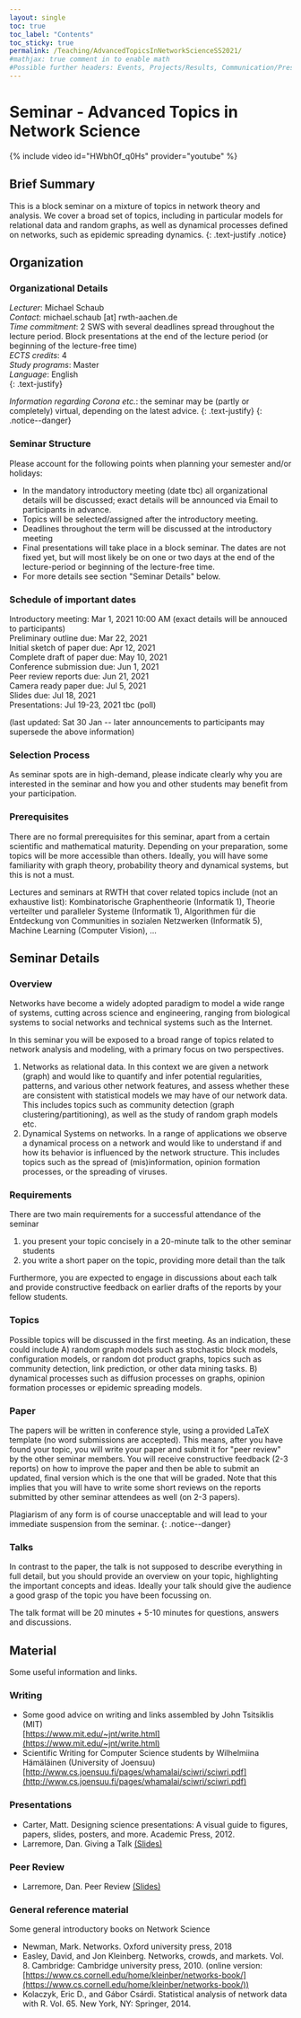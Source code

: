 ```yaml
---
layout: single
toc: true
toc_label: "Contents"
toc_sticky: true
permalink: /Teaching/AdvancedTopicsInNetworkScienceSS2021/
#mathjax: true comment in to enable math
#Possible further headers: Events, Projects/Results, Communication/Presentation, News
---
```

<script>addBackToTop({
  backgroundColor: '#fff',
  innerHTML: 'Back to Top',
  textColor: '#333'
})</script>
<style>
  #back-to-top {
    border: 1px solid #ccc;
    border-radius: 0;
    font-family: sans-serif;
    font-size: 14px;
    width: 100px;
    text-align: center;
    line-height: 30px;
    height: 30px;
  }
</style>

# Seminar - Advanced Topics in Network Science
{% include video id="HWbhOf_q0Hs" provider="youtube" %}

## Brief Summary
This is a block seminar on a mixture of topics in network theory and analysis. We cover a broad set of topics, including in particular models for relational data and random graphs, as well as dynamical processes defined on networks, such  as epidemic spreading dynamics.
{: .text-justify .notice}

## Organization

### Organizational Details
*Lecturer*: Michael Schaub  
*Contact*: michael.schaub [at] rwth-aachen.de  
*Time commitment*: 2 SWS with several deadlines spread throughout the lecture period. Block presentations at the end of the lecture period (or beginning of the lecture-free time)  
*ECTS credits*: 4   
*Study programs*: Master  
*Language*: English   
{: .text-justify}

*Information regarding Corona etc.*: the seminar may be (partly or completely) virtual, depending on the latest advice.
{: .text-justify}
{: .notice--danger}

### Seminar Structure
Please account for the following points when planning your semester and/or holidays:
* In the mandatory introductory meeting (date tbc) all organizational details will be discussed; exact details will be announced via Email to participants in advance. 
* Topics will be selected/assigned after the introductory meeting.
* Deadlines throughout the term will be discussed at the introductory meeting
* Final presentations will take place in a block seminar.
The dates are not fixed yet, but will most likely be on one or two days at the end of the lecture-period or beginning of the lecture-free time. 
* For more details see section "Seminar Details" below.

### Schedule of important dates
Introductory meeting:  Mar 1, 2021 10:00 AM (exact details will be annouced to participants)   
Preliminary outline due: Mar 22, 2021   
Initial sketch of paper due: Apr 12, 2021    
Complete draft of  paper due: May 10, 2021    
Conference submission due: Jun 1, 2021    
Peer review reports due: Jun 21, 2021    
Camera ready paper due: Jul 5, 2021    
Slides due: Jul 18, 2021    
Presentations: Jul 19-23, 2021 tbc (poll)     

(last updated: Sat 30 Jan -- later announcements to participants may supersede the above information)

### Selection Process
As seminar spots are in high-demand, please indicate clearly why you are interested in the seminar and how you and other students may benefit from your participation.

### Prerequisites 
There are no formal prerequisites for this seminar, apart from a certain scientific and mathematical maturity. Depending on your preparation, some topics will be more accessible than others. Ideally, you will have some familiarity with graph theory, probability theory and dynamical systems, but this is not a must.

Lectures and seminars at RWTH that cover related topics include (not an exhaustive list):
Kombinatorische Graphentheorie (Informatik 1), Theorie verteilter und paralleler Systeme (Informatik 1), Algorithmen für die Entdeckung von Communities in sozialen Netzwerken (Informatik 5), Machine Learning (Computer Vision), ...

## Seminar Details

### Overview
Networks have become a widely adopted paradigm to model a wide range of systems, cutting across science and engineering, ranging from biological systems to social networks and technical systems such as the Internet.

In this seminar you will be exposed to a broad range of topics related to network analysis and modeling, with a primary focus on two perspectives.
1. Networks as relational data. In this context we are given a network (graph) and would like to quantify and infer potential regularities, patterns, and various other network features, and assess whether these are consistent with statistical models we may have of our network data. This includes topics such as community detection (graph clustering/partitioning), as well as the study of random graph models etc.
2. Dynamical Systems on networks. In a range of applications we observe a dynamical process on a network and would like to understand if and how its behavior is influenced by the network structure. This includes topics such as the spread of (mis)information, opinion formation processes, or the spreading of viruses.

### Requirements
There are two main requirements for a successful attendance of the seminar
1. you present your topic concisely in a 20-minute talk to the other seminar students 
2. you write a short paper on the topic, providing more detail than the talk

Furthermore, you are expected to engage in discussions about each talk and provide constructive feedback on earlier drafts of the reports by your fellow students. 

### Topics
Possible topics will be discussed in the first meeting. 
As an indication, these could include A) random graph models such as stochastic block models, configuration models, or random dot product graphs, topics such as community detection, link prediction, or other data mining tasks.  B) dynamical processes such as diffusion processes on graphs, opinion formation processes or epidemic spreading models.

### Paper
The papers will be written in conference style, using a provided LaTeX template (no word submissions are accepted).
This means, after you have found your topic, you will write your paper and submit it for "peer review" by the other seminar members. You will receive constructive feedback (2-3 reports) on how to improve the paper and then be able to submit an updated, final version which is the one that will be graded. Note that this implies that you will have to write some short reviews on the reports submitted by other seminar attendees as well (on 2-3 papers).

Plagiarism of any form is of course unacceptable and will lead to your immediate suspension from the seminar.
{: .notice--danger}

### Talks
In contrast to the paper, the talk is not supposed to describe everything in full detail, but you should provide an overview on your topic, highlighting the important concepts and ideas. Ideally your talk should give the audience a good grasp of the topic you have been focussing on.

The talk format will be 20 minutes + 5-10 minutes for questions, answers and discussions.

## Material
Some useful information and links.

### Writing
* Some good advice on writing and links assembled by John Tsitsiklis (MIT)   
[https://www.mit.edu/~jnt/write.html](https://www.mit.edu/~jnt/write.html)
* Scientific Writing for Computer Science students by Wilhelmiina Hämäläinen (University of Joensuu)  
 [http://www.cs.joensuu.fi/pages/whamalai/sciwri/sciwri.pdf](http://www.cs.joensuu.fi/pages/whamalai/sciwri/sciwri.pdf)

### Presentations
* Carter, Matt. Designing science presentations: A visual guide to figures, papers, slides, posters, and more. Academic Press, 2012.   
* Larremore, Dan. Giving a Talk [(Slides)](https://drive.google.com/file/d/13efH6iA6toPtJ91KBt_QCeAyQBcSN7SA/view)   

### Peer Review
* Larremore, Dan. Peer Review [(Slides)](https://drive.google.com/file/d/1g7VSbUkF9wBszcjHCeZlGHoHqUqYfDC0/view)   

### General reference material
Some general introductory books on Network Science
* Newman, Mark. Networks. Oxford university press, 2018
* Easley, David, and Jon Kleinberg. Networks, crowds, and markets. Vol. 8. Cambridge: Cambridge university press, 2010. (online version: [https://www.cs.cornell.edu/home/kleinber/networks-book/](https://www.cs.cornell.edu/home/kleinber/networks-book/))
* Kolaczyk, Eric D., and Gábor Csárdi. Statistical analysis of network data with R. Vol. 65. New York, NY: Springer, 2014.
